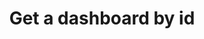 ---
title: Get a dashboard by id
excerpt: ''
api:
  file: sentio-api.json
  operationId: GetDashboard2
deprecated: false
hidden: false
metadata:
  title: ''
  description: ''
  robots: index
next:
  description: ''
---